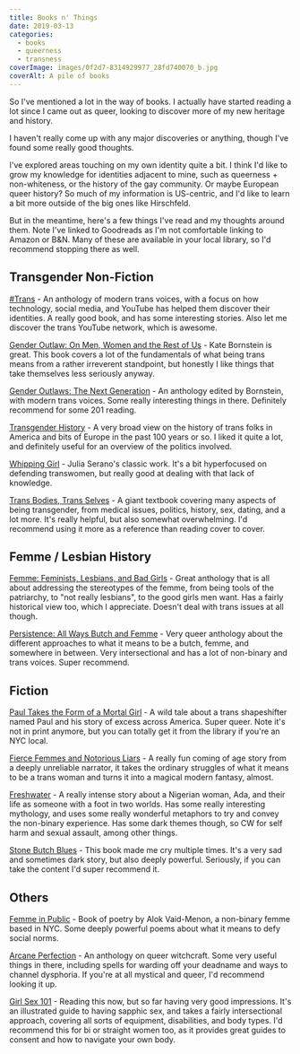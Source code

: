 ```yaml
---
title: Books n' Things
date: 2019-03-13
categories:
  - books
  - queerness
  - transness
coverImage: images/0f2d7-8314929977_28fd740070_b.jpg
coverAlt: A pile of books
---
```


So I've mentioned a lot in the way of books. I actually have started reading a lot since I came out as queer, looking to discover more of my new heritage and history.

I haven't really come up with any major discoveries or anything, though I've found some really good thoughts.

I've explored areas touching on my own identity quite a bit. I think I'd like to grow my knowledge for identities adjacent to mine, such as queerness + non-whiteness, or the history of the gay community. Or maybe European queer history? So much of my information is US-centric, and I'd like to learn a bit more outside of the big ones like Hirschfeld.

But in the meantime, here's a few things I've read and my thoughts around them. Note I've linked to Goodreads as I'm not comfortable linking to Amazon or B&N. Many of these are available in your local library, so I'd recommend stopping there as well.

## Transgender Non-Fiction

[#Trans](https://www.goodreads.com/book/show/34802301-trans) - An anthology of modern trans voices, with a focus on how technology, social media, and YouTube has helped them discover their identities. A really good book, and has some interesting stories. Also let me discover the trans YouTube network, which is awesome.

[Gender Outlaw: On Men, Women and the Rest of Us](https://www.goodreads.com/book/show/52108.Gender_Outlaw) - Kate Bornstein is great. This book covers a lot of the fundamentals of what being trans means from a rather irreverent standpoint, but honestly I like things that take themselves less seriously anyway.

[Gender Outlaws: The Next Generation](https://www.goodreads.com/book/show/7922146-gender-outlaws) - An anthology edited by Bornstein, with modern trans voices. Some really interesting things in there. Definitely recommend for some 201 reading.

[Transgender History](https://www.goodreads.com/book/show/2420983.Transgender_History?) - A very broad view on the history of trans folks in America and bits of Europe in the past 100 years or so. I liked it quite a lot, and definitely useful for an overview of the politics involved.

[Whipping Girl](https://www.goodreads.com/book/show/605663.Whipping_Girl) - Julia Serano's classic work. It's a bit hyperfocused on defending transwomen, but really good at dealing with that lack of knowledge.

[Trans Bodies, Trans Selves](https://www.goodreads.com/book/show/18695382-trans-bodies-trans-selves) - A giant textbook covering many aspects of being transgender, from medical issues, politics, history, sex, dating, and a lot more. It's really helpful, but also somewhat overwhelming. I'd recommend using it more as a reference than reading cover to cover.

## Femme / Lesbian History

[Femme: Feminists, Lesbians, and Bad Girls](https://www.goodreads.com/book/show/1577122.Femme) - Great anthology that is all about addressing the stereotypes of the femme, from being tools of the patriarchy, to "not really lesbians", to the good girls men want. Has a fairly historical view too, which I appreciate. Doesn't deal with trans issues at all though.

[Persistence: All Ways Butch and Femme](https://www.goodreads.com/book/show/19166150-persistence) - Very queer anthology about the different approaches to what it means to be a butch, femme, and somewhere in between. Very intersectional and has a lot of non-binary and trans voices. Super recommend.

## Fiction

[Paul Takes the Form of a Mortal Girl](https://www.goodreads.com/book/show/35838277-paul-takes-the-form-of-a-mortal-girl) - A wild tale about a trans shapeshifter named Paul and his story of excess across America. Super queer. Note it's not in print anymore, but you can totally get it from the library if you're an NYC local.

[Fierce Femmes and Notorious Liars](https://www.goodreads.com/book/show/32279708-fierce-femmes-and-notorious-liars) - A really fun coming of age story from a deeply unreliable narrator, it takes the ordinary struggles of what it means to be a trans woman and turns it into a magical modern fantasy, almost.

[Freshwater](https://www.goodreads.com/book/show/35412372-freshwater) - A really intense story about a Nigerian woman, Ada, and their life as someone with a foot in two worlds. Has some really interesting mythology, and uses some really wonderful metaphors to try and convey the non-binary experience. Has some dark themes though, so CW for self harm and sexual assault, among other things.

[Stone Butch Blues](https://www.goodreads.com/book/show/139569.Stone_Butch_Blues) - This book made me cry multiple times. It's a very sad and sometimes dark story, but also deeply powerful. Seriously, if you can take the content I'd super recommend it.

## Others

[Femme in Public](https://www.goodreads.com/book/show/34607107-femme-in-public) - Book of poetry by Alok Vaid-Menon, a non-binary femme based in NYC. Some deeply powerful poems about what it means to defy social norms.

[Arcane Perfection](https://www.goodreads.com/book/show/34031803-arcane-perfection) - An anthology on queer witchcraft. Some very useful things in there, including spells for warding off your deadname and ways to channel dysphoria. If you're at all mystical and queer, I'd recommend looking it up.

[Girl Sex 101](https://www.goodreads.com/book/show/25258201-girl-sex-101) - Reading this now, but so far having very good impressions. It's an illustrated guide to having sapphic sex, and takes a fairly intersectional approach, covering all sorts of equipment, disabilities, and body types. I'd recommend this for bi or straight women too, as it provides great guides to consent and how to navigate your own body.
